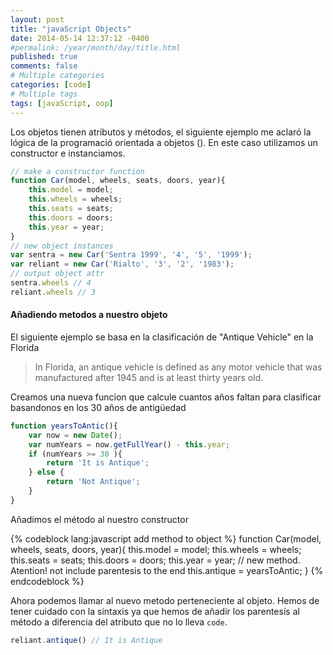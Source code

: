 ```yaml
---
layout: post
title: "javaScript Objects"
date: 2014-05-14 12:37:12 -0400
#permalink: /year/month/day/title.html
published: true
comments: false
# Multiple categories
categories: [code]
# Multiple tags
tags: [javaScript, oop]
---
```


Los objetos tienen atributos y métodos, el siguiente ejemplo me aclaró la lógica de la programació orientada a objetos (). En este caso utilizamos un constructor e instanciamos.

``` javascript create object
// make a constructor function
function Car(model, wheels, seats, doors, year){
	this.model = model;
	this.wheels = wheels;
	this.seats = seats;
	this.doors = doors;
	this.year = year;
}
// new object instances
var sentra = new Car('Sentra 1999', '4', '5', '1999');
var reliant = new Car('Rialto', '3', '2', '1983');
// output object attr
sentra.wheels // 4
reliant.wheels // 3
```
#### Añadiendo metodos a nuestro objeto
El siguiente ejemplo se basa en la clasificación de "Antique Vehicle" en la Florida
>In Florida, an antique vehicle is defined as any motor vehicle that was manufactured after 1945 and is at least thirty years old.

Creamos una nueva funcion que calcule cuantos años faltan para clasificar basandonos en los 30 años de antigüedad
``` javascript create new method
function yearsToAntic(){
	var now = new Date();
	var numYears = now.getFullYear() - this.year;
	if (numYears >= 30 ){
		return 'It is Antique';
	} else {
		return 'Not Antique';
	}
}
```

Añadimos el método al nuestro constructor

{% codeblock lang:javascript add method to object %}
function Car(model, wheels, seats, doors, year){
	this.model = model;
	this.wheels = wheels;
	this.seats = seats;
	this.doors = doors;
	this.year = year;
	// new method. Atention! not include parentesis to the end
	this.antique = yearsToAntic;
}
{% endcodeblock %}

Ahora podemos llamar al nuevo metodo perteneciente al objeto. Hemos de tener cuidado con la sintaxis ya que hemos de añadir los parentesís al método a diferencia del atributo que no lo lleva `code`.

``` javascript add method to object
reliant.antique() // It is Antique
```

